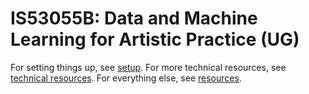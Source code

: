 # IS53055B: Data and Machine Learning for Artistic Practice (UG)

For setting things up, see [setup](setup.md).
For more technical resources, see [technical resources](technical-resources.md).
For everything else, see [resources](resources.md).

